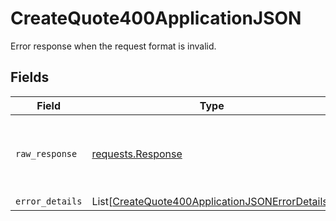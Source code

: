 # CreateQuote400ApplicationJSON

Error response when the request format is invalid.


## Fields

| Field                                                                                                               | Type                                                                                                                | Required                                                                                                            | Description                                                                                                         |
| ------------------------------------------------------------------------------------------------------------------- | ------------------------------------------------------------------------------------------------------------------- | ------------------------------------------------------------------------------------------------------------------- | ------------------------------------------------------------------------------------------------------------------- |
| `raw_response`                                                                                                      | [requests.Response](https://requests.readthedocs.io/en/latest/api/#requests.Response)                               | :heavy_minus_sign:                                                                                                  | Raw HTTP response; suitable for custom response parsing                                                             |
| `error_details`                                                                                                     | List[[CreateQuote400ApplicationJSONErrorDetails](../../models/errors/createquote400applicationjsonerrordetails.md)] | :heavy_minus_sign:                                                                                                  | N/A                                                                                                                 |